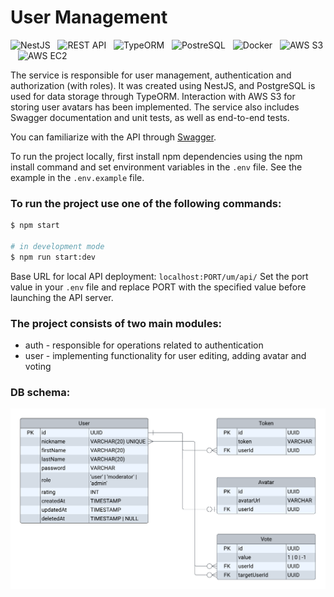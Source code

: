 # User Management

<img alt="NestJS" height="70" src="https://github-tools-icons.s3.eu-central-1.amazonaws.com/nestjs_h70.png" />&nbsp;&nbsp;
<img alt="REST API" height="70" src="https://github-tools-icons.s3.eu-central-1.amazonaws.com/rest_h70.png" />&nbsp;&nbsp;
<img alt="TypeORM" height="70" src="https://github-tools-icons.s3.eu-central-1.amazonaws.com/typeorm_h70.png" />&nbsp;&nbsp;
<img alt="PostreSQL" height="70" src="https://github-tools-icons.s3.eu-central-1.amazonaws.com/postgres_h70.png" />&nbsp;&nbsp;
<img alt="Docker" height="70" src="https://github-tools-icons.s3.eu-central-1.amazonaws.com/docker_h70.png" />&nbsp;&nbsp;
<img alt="AWS S3" height="70" src="https://github-tools-icons.s3.eu-central-1.amazonaws.com/s3_h70.png" />&nbsp;&nbsp;
<img alt="AWS EC2" height="70" src="https://github-tools-icons.s3.eu-central-1.amazonaws.com/ec2_h70.png" />&nbsp;&nbsp;

The service is responsible for user management, authentication and authorization
(with roles). It was created using NestJS, and PostgreSQL is used for data
storage through TypeORM. Interaction with AWS S3 for storing user avatars has
been implemented. The service also includes Swagger documentation and unit
tests, as well as end-to-end tests.

You can familiarize with the API through
[Swagger](https://um.lozovyk.space/api/docs).

To run the project locally, first install npm dependencies using the npm install
command and set environment variables in the `.env` file. See the example in the
`.env.example` file.

### To run the project use one of the following commands:

```bash
$ npm start

# in development mode
$ npm run start:dev
```

Base URL for local API deployment: `localhost:PORT/um/api/` Set the port value
in your `.env` file and replace PORT with the specified value before launching
the API server.

### The project consists of two main modules:

- auth - responsible for operations related to authentication
- user - implementing functionality for user editing, adding avatar and voting

### DB schema:

<img alt="Entity relationship diagram" width="900" src="./readme/um-entities.png">
